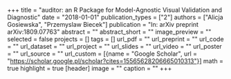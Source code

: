 +++
title = "auditor: an R Package for Model-Agnostic Visual Validation and Diagnostic"
date = "2018-01-01"
publication_types = ["2"]
authors = ["Alicja Gosiewska", "Przemyslaw Biecek"]
publication = "In: arXiv preprint arXiv:1809.07763"
abstract = ""
abstract_short = ""
image_preview = ""
selected = false
projects = []
tags = []
url_pdf = ""
url_preprint = ""
url_code = ""
url_dataset = ""
url_project = ""
url_slides = ""
url_video = ""
url_poster = ""
url_source = ""
url_custom = [{name = "Google Scholar", url = "https://scholar.google.pl/scholar?cites=15565628206665010313"}]
math = true
highlight = true
[header]
image = ""
caption = ""
+++
